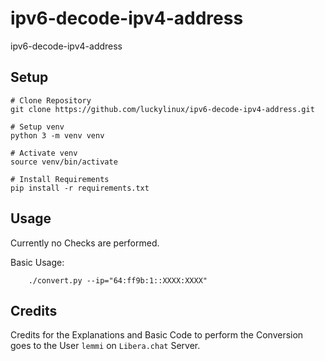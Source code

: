 # ipv6-decode-ipv4-address
ipv6-decode-ipv4-address

## Setup
```
# Clone Repository
git clone https://github.com/luckylinux/ipv6-decode-ipv4-address.git

# Setup venv
python 3 -m venv venv

# Activate venv
source venv/bin/activate

# Install Requirements
pip install -r requirements.txt
```

## Usage
Currently no Checks are performed.

Basic Usage:
```
    ./convert.py --ip="64:ff9b:1::XXXX:XXXX"
```

## Credits
Credits for the Explanations and Basic Code to perform the Conversion goes to the User `lemmi` on `Libera.chat` Server.